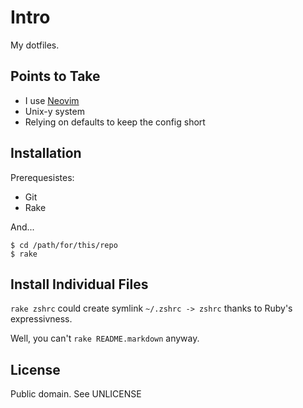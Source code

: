 # Intro

My dotfiles.

## Points to Take

* I use [Neovim]
* Unix-y system
* Relying on defaults to keep the config short

## Installation

Prerequesistes:

* Git
* Rake

And...

    $ cd /path/for/this/repo
    $ rake

## Install Individual Files

`rake zshrc` could create symlink `~/.zshrc -> zshrc`
thanks to Ruby's expressivness.

Well, you can't `rake README.markdown` anyway.

## License

Public domain. See UNLICENSE

[Neovim]: http://neovim.io/
